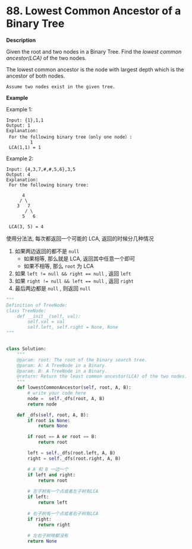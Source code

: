 # 88. Lowest Common Ancestor of a Binary Tree

**Description**

Given the root and two nodes in a Binary Tree. Find the *lowest common ancestor(LCA)* of the two nodes.

The lowest common ancestor is the node with largest depth which is the ancestor of both nodes.

```
Assume two nodes exist in the given tree.
```

**Example**

Example 1:

```
Input: {1},1,1
Output: 1
Explanation:
 For the following binary tree（only one node）:
         1
 LCA(1,1) = 1
```

Example 2:

```
Input: {4,3,7,#,#,5,6},3,5
Output: 4
Explanation:
 For the following binary tree:

      4
     / \
    3   7
       / \
      5   6
			
 LCA(3, 5) = 4
```


使用分法法, 每次都返回一个可能的 LCA, 返回的时候分几种情况

1. 如果两边返回的都不是 `null`
    - 如果相等, 那么就是 LCA, 返回其中任意一个即可
    - 如果不相等, 那么 `root` 为 LCA
2. 如果 `left != null && right == null` , 返回 `left`
3. 如果 `right != null && left == null` , 返回 `right`
4. 最后两边都是 `null` , 则返回 `null`


```python
"""
Definition of TreeNode:
class TreeNode:
    def __init__(self, val):
        self.val = val
        self.left, self.right = None, None
"""


class Solution:
    """
    @param: root: The root of the binary search tree.
    @param: A: A TreeNode in a Binary.
    @param: B: A TreeNode in a Binary.
    @return: Return the least common ancestor(LCA) of the two nodes.
    """
    def lowestCommonAncestor(self, root, A, B):
        # write your code here
        node =  self._dfs(root, A, B)
        return node

    def _dfs(self, root, A, B):
        if root is None:
            return None

        if root == A or root == B:
            return root

        left = self._dfs(root.left, A, B)
        right = self._dfs(root.right, A, B)

        # A 和 B 一边一个
        if left and right: 
            return root
        
        # 左子树有一个点或者左子树有LCA
        if left:
            return left
        
        # 右子树有一个点或者右子树有LCA
        if right:
            return right
        
        # 左右子树啥都没有
        return None
```
